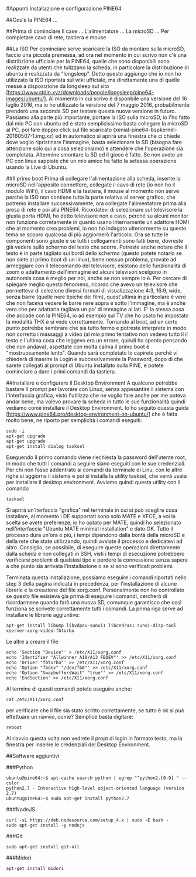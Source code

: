 #Appunti Installazione e configurazione PINE64

##Cos'è la PINE64
...

##Prima di cominciare
Il case ...
L'alimentatore ...
La microSD ...
Per completare cavo di rete, tastiera e mouse

##La ISO
Per cominciare serve scaricare la ISO da montare sulla microSD, faccio una piccola premessa, ad ora nel momento in cui scrivo non c'è una distribzione ufficiale per la PINE64, quelle che sono disponibili sono realizzate da utenti che tulizzano la scheda, in particolare la distribuzione di ubuntu è realizzata da "longsleep". Detto questo aggiungo che io non ho utilizzato la ISO riportata sul wiki ufficiale, ma direttamente una di quelle messe a disposizione da longsleep sul sito [https://www.stdin.xyz/downloads/people/longsleep/pine64-images/ubuntu/]. Al momento in cui scrivo è disponbile una versione del 16 luglio 2016, ma io ho utilizzato la versione del 7 maggio 2016, probabilmente prenderò una seconda SD per testare questa nuova versione in futuro.
Passiamo alla parte più importante, portare la ISO sulla microSD, io l'ho fatto dal mio PC con ubuntu ed è stato semplicissimo basta collegare la microSD al PC, poi fare doppio click sul file scaricato (xenial-pine64-bspkernel-20160507-1.img.xz) ed in automatico si aprirà una finestra che ci chiede dove voglio ripristinare l'immagine, basta selezionare la SD (bisogna fare attenzione solo qui a cosa selezioniamo) e attendere che l'operazione sia completata. Altermine smontare la SD ed il gioco è fatto. Se non avete un PC con linux sappiate che un mio amico ha fatto la setessa operazione usando la Live di Ubuntu.

##Il primo boot
Prima di collegare l'alimentazione alla scheda, inserite la microSD nell'apposito connettore, collegate il cavo di rete (io non ho il modulo WiFi), il cavo HDMI e la tastiera, il mouse al momento non serve perché la ISO non contiene tutta la parte relativa al server grafico, che potremo installare successivamente, ora collegate l'alimentatore prima alla presa di rete e poi alla PINE64.
Ricordatevi di selezionare sul televisore la giusta porta HDMI, ho detto televisore non a caso, perché su alcuni monitor non funziona corretamente in quanto usano internamente un adattore HDMI che al momento crea problemi, io non ho indagato ulteriormente su questo tema se scopro qualcosa di più aggiornerò l'articolo. Ora se tutte le componenti sono giuste e se tutti i collegamenti sono fatti bene, dovreste già vedere sullo schermo del testo che scorre. Potreste anche notare che il testo è in parte tagliato sui bordi dello schermo (questo potete notarlo se non siete al primo boot di un linux), bene nessun problema, provate ad armeggiare con il telecomando del televisore, esistono delle funzionalità di zoom o adattamento dell'immagine ed alcuni televisori scelgono in autonomia cosa è meglio per noi, anche se non sempre lo è. Per cercare di spiegare meglio questo fenomeno, ricordo che avevo un televisore che permetteva di selezione diversi formati di visualizzazione 4:3, 16:9, wide, senza barre (quelle nere tipiche dei film), quest'ultima in particolare è vero che non faceva vedere le barre nere sopra e sotto l'immagine, ma è anche vero che per adattarla tagliava un po' di immagine ai lati. E' la stessa cosa che accade con la PINE64, io ad esempio sul TV che ho usato ho impostato la modalità THX è si vede correttamente. Tornando al boot, ad un certo punto potrebbe sembrare che sia tutto fermo e potreste interprete in modo non corretto i massaggi a video (al mio primo tentativo non vedevo tutto il il testo e l'ultima cosa che leggevo era un errore, quindi ho spento pensando che non andava), aspettate con molta calma il primo boot è "mostruosamente lento". Quando sarà completato lo capirete perché vi chiederà di inserire la Login e successivamente la Password, dopo di che sarete collegati al prompt di Ubuntu installato sulla PINE, e potete cominciare a dare i primi comandi da tastiera.

##Installare e configurare il Desktop Environment
A qualcuno potrebbe bastare il prompt per lavorare con Linux, senza appesantire il sistema con l'interfaccia grafica, visto l'utilizzo che ne voglio fare anche per me poteva andar bene, ma volevo provare la scheda in tutto le sue funzionalità quindi vediamo come installare il Desktop Environment.
Io ho seguito questa guida [https://www.pine64.pro/desktop-environment-on-ubuntu/] che è fatta molto bene, ne riporto per semplicità i comandi eseguiti:

```
sudo -i
apt-get upgrade
apt-get upgrade
apt-get install dialog tasksel
```

Eseguendo il primo comando viene riechiesta la password dell'utente root, in modo che tutti i comandi a seguire siano eseguiti con le sue credenziali. Per chi non fosse addentrato ai comandi da terminale di Linu, con le altre righe si aggiorna il sistema e poi si installa la utility tasksel, che verrà usata per installare il desktop environment. Avviamo quindi questa utility con il comando

```
tasksel
```

Si aprirà un'iterfaccia "grafica" nel terminale in cui si può sceglire cosa installare, al momento i DE supportati sono solo MATE e XFCE, a voi la scelta se avete preferenze, io ho optato per MATE, quindi ho selezionato nell'interfaccia "Ubuntu MATE minimal installation" e dato OK. Tutto il processo dura un'ora o più, i tempi dipendono dalla bontà della microSD e della rete che state utilizzando, quindi avviate il processo e dedicatevi ad altro. Consiglio, se possibile, di eseguire queste operazioni direttamente dalla scheda e non collegati in SSH, visti i tempi di esecuzione potrebbero verificarsi problemi di qualsiasi tipo e perdere la connessione senza sapere a che punto sia arrivata l'installazione o se si sono verificati problemi.

Terminata questa installazione, possiamo eseguire i comandi riportati nello step 3 della pagina indicata in precedenza, per l'installazione di alcune librerie e la creazione del file xorg.conf. Personalmente non ho controllato se questo file esisteva già prima di eseguire i comandi, cercherò di ricordarmene quando farò una nuova SD, comunque garantisco che così funziona se scrivete correttamente tutti i comandi. La prima riga serve ad installare le librerie aggiuntive:

```
apt-get install libump libvdpau-sunxi1 libcedrus1 sunxi-disp-tool xserver-xorg-video-fbturbo
```

Le altre a creare il file

```
echo 'Section "Device"' > /etc/X11/xorg.conf
echo 'Identifier "Allwinner A10/A13 FBDEV"' >> /etc/X11/xorg.conf
echo 'Driver "fbturbo"' >> /etc/X11/xorg.conf
echo 'Option "fbdev" "/dev/fb0"' >> /etc/X11/xorg.conf
echo 'Option "SwapbuffersWait" "true"' >> /etc/X11/xorg.conf
echo 'EndSection' >> /etc/X11/xorg.conf
```

Al termine di questi comandi potete eseguire anche:

```
cat /etc/X11/xorg.conf
```

per verificare che il file sia stato scritto correttamente, se tutto è ok si può effettuare un riavvio, come? Semplice basta digitare:

```
reboot
```

Al riavvio questa volta non vedrete il propt di login in formato testo, ma la finestra per inserire le credenziali del Desktop Environment.

##Software aggiuntivi

###Python
```
ubuntu@pine64:~$ apt-cache search python | egrep "^python2.[0-9] " --color
python2.7 - Interactive high-level object-oriented language (version 2.7)
ubuntu@pine64:~$ sudo apt-get install python2.7
```

###NodeJS
```
curl -sL https://deb.nodesource.com/setup_4.x | sudo -E bash -
sudo apt-get install -y nodejs
```

###Git
```
sudo apt-get install git-all
```

###Midori
```
apt-get install midori
```
